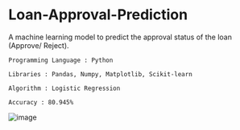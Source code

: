 # Loan-Approval-Prediction
A machine learning model to predict the approval status of the loan (Approve/ Reject).
    
    Programming Language : Python
    
    Libraries : Pandas, Numpy, Matplotlib, Scikit-learn
    
    Algorithm : Logistic Regression 
    
    Accuracy : 80.945%
    
    
![image](https://user-images.githubusercontent.com/68517588/125986727-67c8d3cc-4c89-42b3-a732-96a502720263.png)

    
